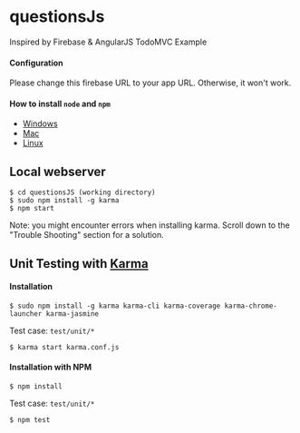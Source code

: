 questionsJs
====

Inspired by Firebase & AngularJS TodoMVC Example

#### Configuration
Please change this firebase URL to your app URL. Otherwise, it won't work.


#### How to install `node` and `npm`
- [Windows](http://blog.teamtreehouse.com/install-node-js-npm-windows)
- [Mac](http://blog.teamtreehouse.com/install-node-js-npm-mac)
- [Linux](http://blog.teamtreehouse.com/install-node-js-npm-linux)

Local webserver
----

```
$ cd questionsJS (working directory)
$ sudo npm install -g karma
$ npm start
```

Note: you might encounter errors when installing karma. Scroll down to the "Trouble Shooting" section for a solution.

Unit Testing with [Karma](http://karma-runner.github.io/0.13/index.html)
----

#### Installation
```
$ sudo npm install -g karma karma-cli karma-coverage karma-chrome-launcher karma-jasmine
```

Test case: `test/unit/*`
```
$ karma start karma.conf.js
```

#### Installation with NPM
```
$ npm install
```

Test case: `test/unit/*`
```
$ npm test

